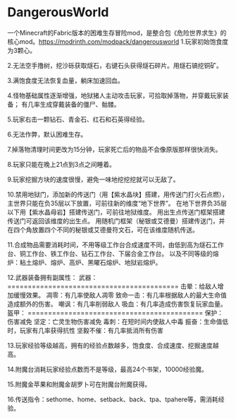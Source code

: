 # DangerousWorld
一个Minecraft的Fabric版本的困难生存冒险mod，是整合包《危险世界求生》的核心mod。https://modrinth.com/modpack/dangerousworld
1.玩家初始饱食度为3颗心。

2.无法空手撸树，挖沙砾获取燧石，右键石头获得燧石碎片。用燧石镐挖铜矿。

3.满饱食度无法恢复血量，躺床加速回血。

4.怪物基础属性逐渐增强，地狱猪人主动攻击玩家，可拾取掉落物，并穿戴玩家装备； 有几率生成穿戴装备的僵尸、骷髅。

5.玩家右击一颗钻石、青金石、红石和石英得经验。

6.无法作弊，默认困难生存。

7.掉落物清理时间更改为15分钟，玩家死亡后的物品不会像原版那样很快消失。

8.玩家只能在晚上21点到3点之间睡着。

9.玩家挖掘方块的速度很慢，避免一味地挖挖挖就可以无敌了。

10.禁用地狱门，添加新的传送门（用【紫水晶块】搭建，用传送门打火石点燃），主世界只能在负35层以下放置，可前往新的维度“地下世界”。 
在地下世界负35层以下用【紫水晶母岩】搭建传送门，可前往地狱维度。 
用出生点传送门框架搭建传送门可返回该维度的出生点。 
用随机门框架（秘银或艾德曼）搭建传送门，并在四个角放置四个不同的秘银或艾德曼符文石，可在该维度随机传送。

11.合成物品需要消耗时间，不用等级工作台合成速度不同，由低到高为燧石工作台、铜工作台、铁工作台、钻石工作台、下届合金工作台。
以及不同等级的熔炉：粘土熔炉、熔炉、高炉、黑曜石熔炉、地狱岩熔炉。

12.武器装备拥有副属性： 
武器： ==========================================
击晕：给敌人增加缓慢效果。
凋零：有几率使敌人凋零 
致命一击：有几率根据敌人的最大生命值造成额外的伤害。
嘲讽：有几率削弱敌人 
吸血：有几率造成伤害恢复玩家血量。 
盔甲： ===========================================
保护：伤害减免 
坚定：亡灵生物伤害减免 
毒刺：在短时间内使敌人中毒 
振奋：生命值低时，玩家有几率获得抗性 
坚毅不催：有几率抵消所有伤害

13.玩家经验等级越高，拥有的经验点数越多，饱食度、合成速度、挖掘速度越高。

14.附魔台消耗玩家经验点数而不是等级，最高24个书架，10000经验魔。

15.附魔金苹果和附魔金胡罗卜可在附魔台附魔获得。

16.传送指令：sethome、home、setback、back、tpa、tpahere等，需消耗经验。
